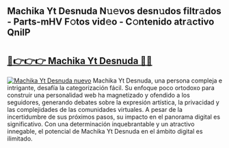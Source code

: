 ## Machika Yt Desnuda N𝚞𝚎vos desn𝚞dos filtr𝚊dos - Parts-mHV F𝚘tos vid𝚎o - C𝚘ntenido atr𝚊ctivo QnilP

# <h2><a href="http://mbdv7q.tromn.icu/?c=Machika+Yt+Desnuda">🔗👉👉👉 Machika Yt Desnuda 🔗🔗</a></h2>

[![Machika Yt Desnuda nuevo](https://i.imgur.com/pEAQMta.gif)](http://mbdv7q.tromn.icu/?c=Machika+Yt+Desnuda)
Machika Yt Desnuda, una persona compleja e intrigante, desafía la categorización fácil. Su enfoque poco ortodoxo para construir una personalidad web ha magnetizado y ofendido a los seguidores, generando debates sobre la expresión artística, la privacidad y las complejidades de las comunidades virtuales. A pesar de la incertidumbre de sus próximos pasos, su impacto en el panorama digital es significativo. Con una determinación inquebrantable y un atractivo innegable, el potencial de Machika Yt Desnuda en el ámbito digital es ilimitado.
